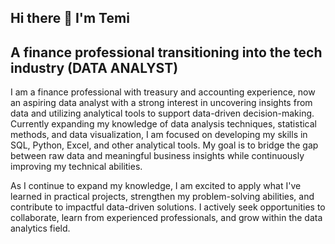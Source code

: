 ## Hi there 👋 I'm Temi

## A finance professional transitioning into the tech industry (DATA ANALYST)

I am a finance professional with treasury and accounting experience, now an aspiring data analyst with a strong interest in uncovering insights from data and utilizing analytical tools to support data-driven decision-making. 
Currently expanding my knowledge of data analysis techniques, statistical methods, and data visualization, I am focused on developing my skills in SQL, Python, Excel, and other analytical tools. My goal is to bridge the gap between raw data and meaningful business insights while continuously improving my technical abilities.

As I continue to expand my knowledge, I am excited to apply what I've learned in practical projects, strengthen my problem-solving abilities, and contribute to impactful data-driven solutions. I actively seek opportunities to collaborate, learn from experienced professionals, and grow within the data analytics field.

